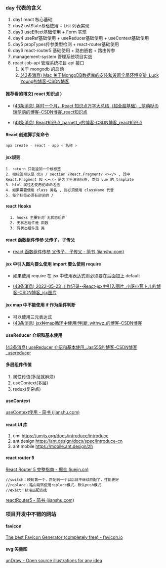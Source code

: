 ### day 代表的含义

1. day1 react 核心基础
2. day2 ustState基础使用 + List 列表实现
3. day3 useEffect基础使用 + Form 实现
4. day4 useRef基础使用 + useReducer基础使用 + useContext基础使用
5. day5 propTypes传参类型检测 + react-router基础使用
6. day6 react-router5 基础使用 + 路由嵌套 + 路由传参
7. management-system  管理系统项目实战
8. react-job-api 管理系统项目 api 接口 
   1. 关于 mongodb 的启动
   2. [(43条消息) Mac 关于MongoDB数据库的安装和设置全局环境变量_Luck Young的博客-CSDN博客](https://blog.csdn.net/Mote123/article/details/104558165)


   

#### 推荐看的博文( react 知识点 )

- [(43条消息) 耗时一个月，React 知识点万字大总结（超全超基础）_萌萌哒の瑞萌萌的博客-CSDN博客_react知识点](https://blog.csdn.net/weixin_46232841/article/details/124505088)

- [(43条消息) React知识点_barnett_y的博客-CSDN博客_react知识点](https://blog.csdn.net/sinat_17775997/article/details/121767902)



#### React 创建脚手架命令

   ```js
   npx create - react - app < 名称 >
   ```



#### jsx规则

    1. return 只能返回一个根标签
    2. 根标签可以是 div / section /React.Fragment/ <></> , 其中 React.Fragment 和 <></> 是为了不渲染标签, 类似 vue 的 trmplate
    3. html 属性名使用驼峰命名法
    4. 如果需要使用 class 类名 , 则必须使用 className 代替
    5. 每个标签必须有封闭的 /



#### react Hooks

      1. hooks 主要针对`无状态组件`
      2. 无状态组件是 函数
      3. 有状态组件是 类



#### react 函数组件传参 父传子，子传父

- [react 函数组件传参 父传子，子传父 - 简书 (jianshu.com)](https://www.jianshu.com/p/26a83ddb38c5)



#### jsx 中引入图片要么使用 import 要么使用 require

- 如果使用 require 在 jsx 中使用表达式则必须要在后面加上 default

- [(43条消息) 2022-05-23 工作记录--React-jsx中引入图片_小呀小萝卜儿的博客-CSDN博客_jsx图片](https://blog.csdn.net/weixin_48850734/article/details/124937524)



#### jsx map 中不能使用 if 作为条件判断

- 可以使用三元表达式
- [(43条消息) jsx种map循环中使用if判断_withwz_的博客-CSDN博客](https://blog.csdn.net/weixin_42519137/article/details/98357205)



#### useReducer 介绍和基本使用

[(43条消息) useReducer 介绍和基本使用_Jas555的博客-CSDN博客_usereducer](https://blog.csdn.net/Jas3000/article/details/124168218)



#### 多层组件传值

1. 属性传值(多层就麻烦) 
2. useContext(多层)
3. redux(复杂点)



#### useContext

[useContext使用 - 简书 (jianshu.com)](https://www.jianshu.com/p/cc91178724d5)



#### react UI 库

1. umi https://umijs.org/docs/introduce/introduce
2. ant design https://ant.design/docs/spec/introduce-cn
3. ant mobile https://mobile.ant.design/zh



#### react router 5

[React Router 5 完整指南 - 掘金 (juejin.cn)](https://juejin.cn/post/6966242922278682632)

```tsx
//switch：映射第一个，匹配到一个以后就不继续匹配了，性能更好
//replace：路由跳转使用replace模式，默认push模式
//exact：精准匹配查找
```

[reactRouter5 - 简书 (jianshu.com)](https://www.jianshu.com/p/261dd479328e)



### 项目开发中不错的网站 

#### favicon

[The best Favicon Generator (completely free) - favicon.io](https://favicon.io/)

#### svg 矢量图 

[unDraw - Open source illustrations for any idea](https://undraw.co/)

